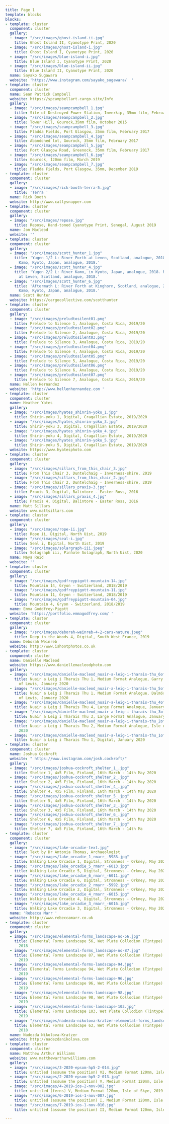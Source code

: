 ```yaml
---
title: Page 1
template: blocks
blocks:
- template: cluster
  component: cluster
  gallery:
  - image: "/src/images/ghost-island-ii.jpg"
    title: Ghost Island II, Cyanotype Print, 2020
  - image: "/src/images/ghost-island-i.jpg"
    title: Ghost Island I, Cyanotype Print, 2020
  - image: "/src/images/blue-island-i.jpg"
    title: Blue Island I, Cyanotype Print, 2020
  - image: "/src/images/blue-island-ii.jpg"
    title: Blue Island II, Cyanotype Print, 2020
  name: Sayako Sugawara
  website: 'https://www.instagram.com/sayako_sugawara/  '
- template: cluster
  component: cluster
  name: Sean Patrick Campbell
  website: https://spcampbellart.cargo.site/Info
  gallery:
  - image: "/src/images/seanpcampbell_1.jpg"
    title: Site of Destroyed Power Station, Inverkip, 35mm film, February 2017
  - image: "/src/images/seanpcampbell_2.jpg"
    title: Tower Hill, Gourock,35mm film, October 2015
  - image: "/src/images/seanpcampbell_3.jpg"
    title: Pladda Fields, Port Glasgow, 35mm film, February 2017
  - image: "/src/images/seanpcampbell_4.jpg"
    title: Abandoned lot, Gourock, 35mm film, February 2017
  - image: "/src/images/seanpcampbell_5.jpg"
    title: Port Glasgow Road, Greenock, 35mm film, February 2017
  - image: "/src/images/seanpcampbell_6.jpg"
    title: Gourock, 120mm film, March 2019
  - image: "/src/images/seanpcampbell_7.jpg"
    title: Pladda Fields, Port Glasgow, 35mm, December 2019
- template: cluster
  component: cluster
  gallery:
  - image: "/src/images/rick-booth-terra-5.jpg"
    title: 'Terra '
  name: Rick Booth
  website: http://www.callysnapper.com
- template: cluster
  component: cluster
  gallery:
  - image: "/src/images/repose.jpg"
    title: Repose, Hand-toned Cyanotype Print, Senegal, August 2019
  name: Jon Macleod
  website: ''
- template: cluster
  component: cluster
  gallery:
  - image: "/src/images/scott_hunter_1.jpg"
    title: 'Yugen 1/2 L: River Forth at Leven, Scotland, analogue, 2018. R: River
      Kamo, Kyoto, Japan, analogue, 2018.'
  - image: "/src/images/scott_hunter_4.jpg"
    title: 'Yugen 2/2 L: River Kamo, in Kyoto, Japan, analogue, 2018. R: River Forth
      at Leven, Scotland, analogue, 2018.'
  - image: "/src/images/scott_hunter_6.jpg"
    title: 'Aftermath L: River Forth at Kinghorn, Scotland, analogue, 2017. R: River
      Kamo, Kyoto, Japan, analogue, 2018.'
  name: Scott Hunter
  website: https://cargocollective.com/scotthunter
- template: cluster
  component: cluster
  gallery:
  - image: "/src/images/preludtosilent01.png"
    title: Prelude to Silence 1, Analogue, Costa Rica, 2019/20
  - image: "/src/images/preludtosilent02.png"
    title: Prelude to Silence 2, Analogue, Costa Rica, 2019/20
  - image: "/src/images/preludtosilent03.png"
    title: Prelude to Silence 3, Analogue, Costa Rica, 2019/20
  - image: "/src/images/preludtosilent04.png"
    title: Prelude to Silence 4, Analogue, Costa Rica, 2019/20
  - image: "/src/images/preludtosilent05.png"
    title: Prelude to Silence 5, Analogue, Costa Rica, 2019/20
  - image: "/src/images/preludtosilent06.png"
    title: Prelude to Silence 6, Analogue, Costa Rica, 2019/20
  - image: "/src/images/preludtosilent07.png"
    title: Prelude to Silence 7, Analogue, Costa Rica, 2019/20
  name: Hellen Hernandez
  website: 'http://www.hellenhernandez.com '
- template: cluster
  component: cluster
  name: Heather Yates
  gallery:
  - image: "/src/images/hyates_shinrin-yoku_1.jpg"
    title: Shirin-yoku 1, Digital, Cragallian Estate, 2019/2020
  - image: "/src/images/hyates_shinrin-yoku_3.jpg"
    title: Shirin-yoku 3, Digital, Cragallian Estate, 2019/2020
  - image: "/src/images/hyates_shinrin-yoku_4.jpg"
    title: Shirin-yoku 4, Digital, Cragallian Estate, 2019/2020
  - image: "/src/images/hyates_shinrin-yoku_5.jpg"
    title: Shirin-yoku 5, Digital, Cragallian Estate, 2019/2020
  website: https://www.hyatesphoto.com
- template: cluster
  component: cluster
  gallery:
  - image: "/src/images/sillars_from_this_chair_3.jpg"
    title: From This Chair 3, Duntelchaig - Inverness-shire, 2019
  - image: "/src/images/sillars_from_this_chair_2.jpg"
    title: From This Chair 2, Duntelchaig - Inverness-shire, 2019
  - image: "/src/images/sillars_praxis-3.jpg"
    title: Praxis 3, Digital, Balintore - Easter Ross, 2016
  - image: "/src/images/sillars_praxis_4.jpg"
    title: Praxis 4, Digital, Balintore - Easter Ross, 2016
  name: Matt Sillars
  website: www.mattsillars.com
- template: cluster
  component: cluster
  gallery:
  - image: "/src/images/rope-ii.jpg"
    title: Rope ii, Digital, North Uist, 2019
  - image: "/src/images/seal-i.jpg"
    title: Seal i, Digital, North Uist, 2019
  - image: "/src/images/solargraph-iii.jpeg"
    title: Solagraph iii, Pinhole Solagraph, North Uist, 2020
  name: Maya Reid
  website: ''
- template: cluster
  component: cluster
  gallery:
  - image: "/src/images/godfreypigott-mountain-14.jpg"
    title: Mountain 14, Gryon - Switzerland, 2018/2019
  - image: "/src/images/godfreypigott-mountain-11.jpg"
    title: Mountain 11, Gryon - Switzerland, 2018/2019
  - image: "/src/images/godfreypigott-mountain-04.jpg"
    title: Mountain 4, Gryon - Switzerland, 2018/2019
  name: Emma Goddfrey-Pigott
  website: 'https://portfolio.emmagodfrey.com/ '
- template: cluster
  component: cluster
  gallery:
  - image: "/src/images/deborah-weinreb-4-2-cars-nature.jpeg"
    title: Deep in the Woods 4, Digital, South West France, 2019
  name: Deborah Weinreb
  website: http://www.ishootphotos.co.uk
- template: cluster
  component: cluster
  name: Danielle Macleod
  website: https://www.daniellemacleodphoto.com
  gallery:
  - image: "/src/images/danielle-macleod_nuair-a-leig-i-tharais-thu_6of6.jpg"
    title: Nuair a Leig i Tharais Thu 1, Medium Format Analogue, Garry Beach - Isle
      of Lewis, January 2020
  - image: "/src/images/danielle-macleod_nuair-a-leig-i-tharais-thu_5of6.jpg"
    title: Nuair a Leig i Tharais Thu 1, Medium Format Analogue, Dalmór Beach - Isle
      of Lewis, January 2020
  - image: "/src/images/danielle-macleod_nuair-a-leig-i-tharais-thu_4of6.jpg"
    title: Nuair a Leig i Tharais Thu 4, Large Format Analogue, January 2020
  - image: "/src/images/danielle-macleod_nuair-a-leig-i-tharais-thu_3of6.jpg"
    title: Nuair a Leig i Tharais Thu 3, Large Format Analogue, January 2020
  - image: "/src/images/danielle-macleod_nuair-a-leig-i-tharais-thu_2of6.jpg"
    title: Nuair a Leig i Tharais Thu 2, Medium Format Analogue, Isle of Harris, January
      2020
  - image: "/src/images/danielle-macleod_nuair-a-leig-i-tharais-thu_1of6.jpg"
    title: Nuair a Leig i Tharais Thu 1, Digital, January 2020
- template: cluster
  component: cluster
  name: Joshua Cockroft
  website: " https://www.instagram.com/josh.cockroft/"
  gallery:
  - image: "/src/images/joshua-cockroft_shelter_1_.jpg"
    title: Shelter 1, 4x5 Film, Finland, 16th March - 14th May 2020
  - image: "/src/images/joshua-cockroft_shelter_2_.jpg"
    title: Shelter 2, 4x5 Film, Finland, 16th March - 14th May 2020
  - image: "/src/images/joshua-cockroft_shelter_4_.jpg"
    title: Shelter 4, 4x5 Film, Finland, 16th March - 14th May 2020
  - image: "/src/images/joshua-cockroft_shelter_5_.jpg"
    title: Shelter 5, 4x5 Film, Finland, 16th March - 14th May 2020
  - image: "/src/images/joshua-cockroft_shelter_3_.jpg"
    title: Shelter 3, 4x5 Film, Finland, 16th March - 14th May 2020
  - image: "/src/images/joshua-cockroft_shelter_6_.jpg"
    title: Shelter 6, 4x5 Film, Finland, 16th March - 14th May 2020
  - image: "/src/images/joshua-cockroft_shelter_7_.jpg"
    title: Shelter 7, 4x5 Film, Finland, 16th March - 14th Ma
- template: cluster
  component: cluster
  gallery:
  - image: "/src/images/lake-orcadie-text.jpg"
    title: Text by Dr Antonia Thomas, Archaeologist
  - image: "/src/images/lake_orcadie_1_rmarr_-5983.jpg"
    title: Walking Lake Orcadie 1, Digital, Stromness - Orkney, May 2020
  - image: "/src/images/lake_orcadie_5_rmarr_-6013.jpg"
    title: Walking Lake Orcadie 5, Digital, Stromness - Orkney, May 2020
  - image: "/src/images/lake_orcadie_6_rmarr_-6011.jpg"
    title: Walking Lake Orcadie 6, Digital, Stromness - Orkney, May 2020
  - image: "/src/images/lake_orcadie_2_rmarr_-5992.jpg"
    title: Walking Lake Orcadie 2, Digital, Stromness - Orkney, May 2020
  - image: "/src/images/lake_orcadie_4_rmarr_-6015.jpg"
    title: Walking Lake Orcadie 4, Digital, Stromness - Orkney, May 2020
  - image: "/src/images/lake_orcadie_3_rmarr_-6016.jpg"
    title: Walking Lake Orcadie 3, Digital, Stromness - Orkney, May 2020
  name: 'Rebecca Marr '
  website: http://www.rebeccamarr.co.uk
- template: cluster
  component: cluster
  gallery:
  - image: "/src/images/elemental-forms_landscape-no-56.jpg"
    title: Elemental Forms Landscape 56, Wet Plate Collodion (Tintype) Photogram,
      2018
  - image: "/src/images/elemental-forms_landscape-no-87.jpg"
    title: Elemental Forms Landscape 87, Wet Plate Collodion (Tintype) Photogram,
      2019
  - image: "/src/images/elemental-forms-landscape-94.jpg"
    title: Elemental Forms Landscape 94, Wet Plate Collodion (Tintype) Photogram,
      2019
  - image: "/src/images/elemental-forms-landscape-96.jpg"
    title: Elemental Forms Landscape 96, Wet Plate Collodion (Tintype) Photogram,
      2019
  - image: "/src/images/elemental-forms-landscape-98.jpg"
    title: Elemental Forms Landscape 98, Wet Plate Collodion (Tintype) Photogram,
      2019
  - image: "/src/images/elemental-forms-landscape-103.jpg"
    title: Elemental Forms Landscape 103, Wet Plate Collodion (Tintype) Photogram,
      2019
  - image: "/src/images/nadezda-nikolova-kratzer-elemental-forms_landscape-63.jpg"
    title: Elemental Forms Landscape 63, Wet Plate Collodion (Tintype) Photogram,
      2018
  name: Nadezda Nikolova-Kratzer
  website: http://nadezdanikolova.com
- template: cluster
  component: cluster
  name: Matthew Arthur Williams
  website: www.matthewarthurwilliams.com
  gallery:
  - image: "/src/images/3-2020-epsom-hp5-2-014.jpg"
    title: untitled (assume the position) VI, Medium Format 120mm, Isle of Eigg, 2019
  - image: "/src/images/2-2020-epsom-hp5-2-013.jpg"
    title: untitled (assume the position) V, Medium Format 120mm, Isle of Eigg, 2019
  - image: "/src/images/4-2019-ios-2-nov-002.jpg"
    title: untitled (ferns) V, Medium Format 120mm, Isle of Skye, 2019
  - image: "/src/images/6-2019-ios-1-nov-007.jpg"
    title: untitled (assume the position) I, Medium Format 120mm, Isle of Eigg, 2020
  - image: "/src/images/7-2019-ios-1-nov-010.jpg"
    title: untitled (assume the position) II, Medium Format 120mm, Isle of Eigg, 2020

---
```

